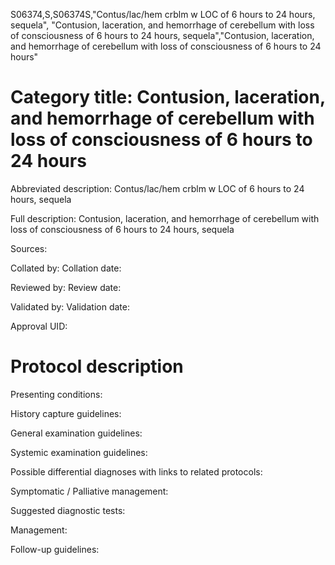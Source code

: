 S06374,S,S06374S,"Contus/lac/hem crblm w LOC of 6 hours to 24 hours, sequela", "Contusion, laceration, and hemorrhage of cerebellum with loss of consciousness of 6 hours to 24 hours, sequela","Contusion, laceration, and hemorrhage of cerebellum with loss of consciousness of 6 hours to 24 hours"
# Category title: Contusion, laceration, and hemorrhage of cerebellum with loss of consciousness of 6 hours to 24 hours

Abbreviated description: Contus/lac/hem crblm w LOC of 6 hours to 24 hours, sequela

Full description: Contusion, laceration, and hemorrhage of cerebellum with loss of consciousness of 6 hours to 24 hours, sequela

Sources:

Collated by:
Collation date:

Reviewed by:
Review date:

Validated by:
Validation date:

Approval UID:

# Protocol description

Presenting conditions:

History capture guidelines:

General examination guidelines:

Systemic examination guidelines:

Possible differential diagnoses with links to related protocols:

Symptomatic / Palliative management:

Suggested diagnostic tests:

Management:

Follow-up guidelines:
